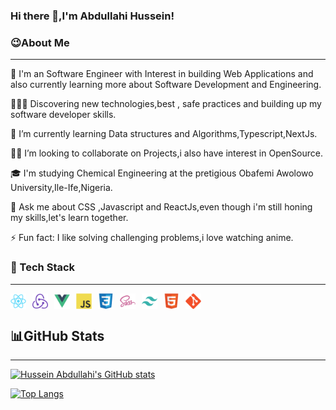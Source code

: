 ### Hi there 👋,I'm Abdullahi Hussein!

### 😉About Me

---
👨   I'm an Software Engineer with Interest in building Web Applications and also currently learning more about Software Development and Engineering.

👨🏻‍💻   Discovering new  technologies,best , safe practices and building up my software developer skills.


🌱   I’m currently learning Data structures and Algorithms,Typescript,NextJs.


👯‍♂️   I’m looking to collaborate on Projects,i also have interest in OpenSource.


🎓   I'm studying Chemical Engineering at the pretigious Obafemi Awolowo University,Ile-Ife,Nigeria.


💬   Ask me about CSS ,Javascript and ReactJs,even though i'm still honing my skills,let's learn together.


⚡   Fun fact:  I like solving challenging problems,i love watching anime.



###  🧰 Tech Stack

---
<div style="display:grid; grid-template-columns:repeat(auto-fit,35px)">
<img src="https://github.com/devicons/devicon/blob/master/icons/react/react-original.svg" alt="ReactJs icon" width="25" height="25" margin-right="15px"/>
 <img src="https://github.com/devicons/devicon/blob/master/icons/redux/redux-original.svg" alt="ReactJs icon" width="25" height="25" margin-right="25px"/>
<img src="https://github.com/devicons/devicon/blob/master/icons/vuejs/vuejs-original.svg" alt="vueJs icon" width="25" height="25" margin-right="25px"/>
 <img src="https://github.com/devicons/devicon/blob/master/icons/javascript/javascript-original.svg" alt="Javascript icon" width="25" height="25" margin-right="15px"/> 
  <img src="https://github.com/devicons/devicon/blob/master/icons/css3/css3-original.svg" alt="CSS3 icon" width="25" height="25" margin-right="15px"/> 
  <img src="https://github.com/devicons/devicon/blob/master/icons/sass/sass-original.svg" alt="Sass icon" width="25" height="25" margin-right="25px"/> 
   <img src="https://github.com/devicons/devicon/blob/master/icons/tailwindcss/tailwindcss-plain.svg" alt="tailwindcss icon" width="25" height="25" margin-right="15px"/>
  <img src="https://github.com/devicons/devicon/blob/master/icons/html5/html5-original.svg" alt="HTML5 ICON"  width="25" height="25" margin-right="15px"/>
<img src="https://github.com/devicons/devicon/blob/master/icons/git/git-original.svg"  alt="GIT icon" width="25" height="25" margin-right="25px"/> 



  
</div>





## 📊GitHub Stats

---

[![Hussein Abdullahi's GitHub stats](https://github-readme-stats.vercel.app/api?username=Hussein-miracle&show_icons=true&layout=compact)](https://github.com/anuraghazra/github-readme-stats)

[![Top Langs](https://github-readme-stats.vercel.app/api/top-langs/?username=Hussein-miracle&show_icons=true&layout=compact&height=80)
](https://github.com/anuraghazra/github-readme-stats)








